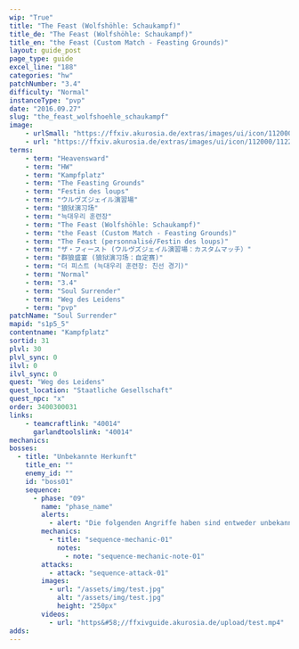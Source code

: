 ```yaml
---
wip: "True"
title: "The Feast (Wolfshöhle: Schaukampf)"
title_de: "The Feast (Wolfshöhle: Schaukampf)"
title_en: "the Feast (Custom Match - Feasting Grounds)"
layout: guide_post
page_type: guide
excel_line: "188"
categories: "hw"
patchNumber: "3.4"
difficulty: "Normal"
instanceType: "pvp"
date: "2016.09.27"
slug: "the_feast_wolfshoehle_schaukampf"
image:
    - urlSmall: "https://ffxiv.akurosia.de/extras/images/ui/icon/112000/112287_hr1.png"
    - url: "https://ffxiv.akurosia.de/extras/images/ui/icon/112000/112287_hr1.png"
terms:
    - term: "Heavensward"
    - term: "HW"
    - term: "Kampfplatz"
    - term: "The Feasting Grounds"
    - term: "Festin des loups"
    - term: "ウルヴズジェイル演習場"
    - term: "狼狱演习场"
    - term: "늑대우리 훈련장"
    - term: "The Feast (Wolfshöhle: Schaukampf)"
    - term: "the Feast (Custom Match - Feasting Grounds)"
    - term: "The Feast (personnalisé/Festin des loups)"
    - term: "ザ・フィースト (ウルヴズジェイル演習場：カスタムマッチ）"
    - term: "群狼盛宴 (狼狱演习场：自定赛)"
    - term: "더 피스트 (늑대우리 훈련장: 친선 경기)"
    - term: "Normal"
    - term: "3.4"
    - term: "Soul Surrender"
    - term: "Weg des Leidens"
    - term: "pvp"
patchName: "Soul Surrender"
mapid: "s1p5_5"
contentname: "Kampfplatz"
sortid: 31
plvl: 30
plvl_sync: 0
ilvl: 0
ilvl_sync: 0
quest: "Weg des Leidens"
quest_location: "Staatliche Gesellschaft"
quest_npc: "x"
order: 3400300031
links:
    - teamcraftlink: "40014"
      garlandtoolslink: "40014"
mechanics:
bosses:
  - title: "Unbekannte Herkunft"
    title_en: ""
    enemy_id: ""
    id: "boss01"
    sequence:
      - phase: "09"
        name: "phase_name"
        alerts:
          - alert: "Die folgenden Angriffe haben sind entweder unbekannt oder haben keine klare Herkunft"
        mechanics:
          - title: "sequence-mechanic-01"
            notes:
              - note: "sequence-mechanic-note-01"
        attacks:
          - attack: "sequence-attack-01"
        images:
          - url: "/assets/img/test.jpg"
            alt: "/assets/img/test.jpg"
            height: "250px"
        videos:
          - url: "https&#58;//ffxivguide.akurosia.de/upload/test.mp4"
adds:
---
```

